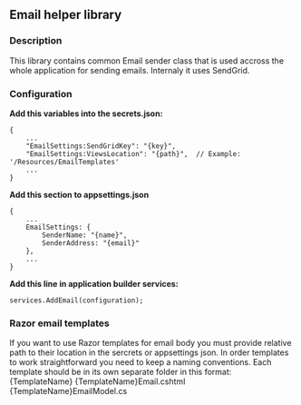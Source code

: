 ﻿## Email helper library

### Description
This library contains common Email sender class that is used accross the whole application
for sending emails. Internaly it uses SendGrid.

### Configuration
**Add this variables into the secrets.json:**
```
{
	...
	"EmailSettings:SendGridKey": "{key}",
	"EmailSettings:ViewsLocation": "{path}",  // Example: '/Resources/EmailTemplates'
	...
}
```

**Add this section to appsettings.json**
```
{
	...
	EmailSettings: {
		SenderName: "{name}",
		SenderAddress: "{email}"
	},
	...
}
```

**Add this line in application builder services:**
```
services.AddEmail(configuration);
```

### Razor email templates
If you want to use Razor templates for email body you must provide relative path to their location
in the sercrets or appsettings json. In order templates to work straightforward you need to keep a
naming conventions. Each template should be in its own separate folder in this format:
{TemplateName}
	{TemplateName}Email.cshtml
	{TemplateName}EmailModel.cs